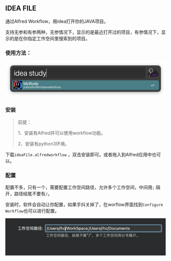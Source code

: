 ## IDEA FILE

通过Alfred Workflow，用idea打开你的JAVA项目。

支持无参和有参两种，无参情况下，显示的是最近打开过的项目，有参情况下，显示的是在你指定工作空间里搜索到的项目。

### 使用方法：

<img src="./images/howtouse.png" alt="使用方法" style="zoom:50%;" />

### 安装

> 前提：
>
> 1、安装有Alfred并可以使用workflow功能。
>
> 2、安装有python3环境。

下载`ideaFile.alfredworkflow` ，双击安装即可。或者拖入到Alfred应用中也可以。

### 配置

配置不多，只有一个，需要配置工作空间路径，允许多个工作空间，中间用`;` 隔开，路径结尾不要有`/`。

安装时，软件会自动让你配置，如果手抖关掉了，在worflow界面找到`Configure Workflow`也可以进行配置。

![配置](./images/howtoconfig.png)